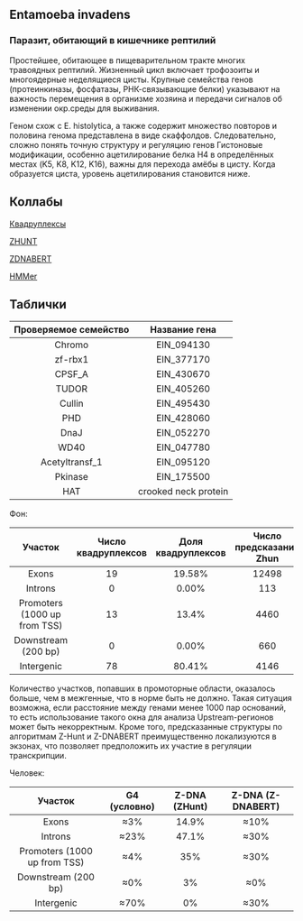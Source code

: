 ## Entamoeba invadens
### Паразит, обитающий в кишечнике рептилий
Простейшее, обитающее в пищеварительном тракте многих травоядных рептилий. 
Жизненный цикл включает трофозоиты и многоядерные неделящиеся цисты. 
Крупные семейства генов (протеинкиназы, фосфатазы, РНК-связывающие белки) указывают на важность перемещения в организме хозяина и передачи сигналов об изменении окр.среды для выживания.

Геном схож с E. histolytica, а также содержит множество повторов и половина генома представлена в виде скаффолдов. Следовательно, сложно понять точную структуру и регуляцию генов
Гистоновые модификации, особенно ацетилирование белка H4 в определённых местах (K5, K8, K12, K16), важны для перехода амёбы в цисту. Когда образуется циста, уровень ацетилирования становится ниже.

## Коллабы
[Квадруплексы](https://colab.research.google.com/drive/1Vd1LOkmg95w8h1Gf-thhmagjNpewlMSM?usp=sharing)

[ZHUNT](https://colab.research.google.com/drive/1rQ2zBcykzhPBEmE0iqSm9GCddhwjyXpG?usp=sharing)

[ZDNABERT](https://colab.research.google.com/drive/1a2f4RNUstBox1DSNY7Yduy12ubPIgPgZ?usp=sharing)

[HMMer](https://colab.research.google.com/drive/1KSRW_znB0X2kUDQyzjH2Vclb0nbTDepC?usp=sharing)


## Таблички

|Проверяемое семейство|Название гена|
|:------:|:--:|
|Chromo | EIN_094130 | 
|zf-rbx1 | EIN_377170 |
|CPSF_A |EIN_430670 |
|TUDOR |  EIN_405260 |
|Cullin | EIN_495430|
|PHD | EIN_428060|
|DnaJ | EIN_052270 |
|WD40  | EIN_047780 |
|Acetyltransf_1| EIN_095120|
|Pkinase | EIN_175500|
|HAT | crooked neck protein|

Фон:

|Участок|Число квадруплексов|Доля квадруплексов|Число предсказаний Zhun|Доля предсказаний Zhun|Число предсказаний ZDNABERT|Доля предсказаний ZDNABERT|
|:------:|:--:|:--:|:--:|:--:|:--:|:--:|
|Exons | 19 | 19.58% | 12498 | 75.35% | 489 | 88.9% |
|Introns | 0 | 0.00% | 113 | 0.7% | 1 | 0.18% |
|Promoters (1000 up from TSS) | 13 | 13.4% | 4460 | 26.89% | 153 | 27.8% |
|Downstream (200 bp) | 0 | 0.00% | 660 | 3.97% | 16 | 2.9% | 
|Intergenic | 78 | 80.41% | 4146 | 24.99% | 53 | 9.63% |

Количество участков, попавших в промоторные области, оказалось больше, чем в межгенные, что в норме быть не должно. Такая ситуация возможна, если расстояние между генами менее 1000 пар оснований, то есть использование такого окна для анализа Upstream-регионов может быть некорректным.
Кроме того, предсказанные структуры по алгоритмам Z-Hunt и Z-DNABERT преимущественно локализуются в экзонах, что позволяет предположить их участие в регуляции транскрипции.

Человек:

|Участок| G4 (условно) | Z-DNA (ZHunt) | Z-DNA (Z-DNABERT) |
|:------:| :----------: | :-----------: | :---------------: |
|         Exons        |      ≈3%     |     14.9%     |        ≈10%       |
|         Introns        |     ≈23%     |     47.1%     |        ≈30%       |
| Promoters (1000 up from TSS) |      ≈4%     |      35%      |        ≈30%       |
|  Downstream (200 bp) |      ≈0%     |       3%      |        ≈0%        |
|        Intergenic      |     ≈70%     |       0%      |        ≈30%       |
